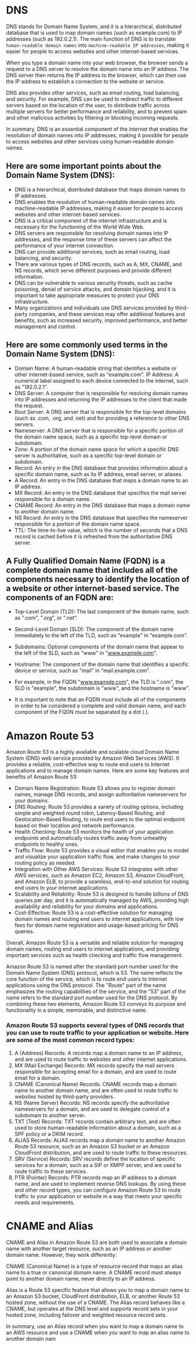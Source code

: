 # DNS

DNS stands for Domain Name System, and it is a hierarchical, distributed database that is used to map domain names (such as example.com) to IP addresses (such as 192.0.2.1). The main function of DNS is to translate `human-readable domain names` into `machine-readable IP addresses`, making it easier for people to access websites and other internet-based services.

When you type a domain name into your web browser, the browser sends a request to a DNS server to resolve the domain name into an IP address. The DNS server then returns the IP address to the browser, which can then use the IP address to establish a connection to the website or service.

DNS also provides other services, such as email routing, load balancing, and security. For example, DNS can be used to redirect traffic to different servers based on the location of the user, to distribute traffic across multiple servers for better performance and reliability, and to prevent spam and other malicious activities by filtering or blocking incoming requests.

In summary, DNS is an essential component of the internet that enables the resolution of domain names into IP addresses, making it possible for people to access websites and other services using human-readable domain names.


## Here are some important points about the Domain Name System (DNS):

- DNS is a hierarchical, distributed database that maps domain names to IP addresses.
- DNS enables the resolution of human-readable domain names into machine-readable IP addresses, making it easier for people to access websites and other internet-based services.
- DNS is a critical component of the internet infrastructure and is necessary for the functioning of the World Wide Web.
- DNS servers are responsible for resolving domain names into IP addresses, and the response time of these servers can affect the performance of your internet connection.
- DNS can provide additional services, such as email routing, load balancing, and security.
- There are various types of DNS records, such as A, MX, CNAME, and NS records, which serve different purposes and provide different information.
- DNS can be vulnerable to various security threats, such as cache poisoning, denial of service attacks, and domain hijacking, and it is important to take appropriate measures to protect your DNS infrastructure.
- Many organizations and individuals use DNS services provided by third-party companies, and these services may offer additional features and benefits, such as increased security, improved performance, and better management and control.

## Here are some commonly used terms in the Domain Name System (DNS):

- Domain Name: A human-readable string that identifies a website or other internet-based service, such as "example.com".
IP Address: A numerical label assigned to each device connected to the internet, such as "192.0.2.1".
- DNS Server: A computer that is responsible for resolving domain names into IP addresses and returning the IP addresses to the client that made the request.
- Root Server: A DNS server that is responsible for the top-level domains (such as .com, .org, and .net) and for providing a reference to other DNS servers.
- Nameserver: A DNS server that is responsible for a specific portion of the domain name space, such as a specific top-level domain or subdomain.
- Zone: A portion of the domain name space for which a specific DNS server is authoritative, such as a specific top-level domain or subdomain.
- Record: An entry in the DNS database that provides information about a specific domain name, such as its IP address, email server, or aliases.
- A Record: An entry in the DNS database that maps a domain name to an IP address.
- MX Record: An entry in the DNS database that specifies the mail server responsible for a domain name.
- CNAME Record: An entry in the DNS database that maps a domain name to another domain name.
- NS Record: An entry in the DNS database that specifies the nameserver responsible for a portion of the domain name space.
- TTL: The time-to-live value, which is the number of seconds that a DNS record is cached before it is refreshed from the authoritative DNS server.


## A Fully Qualified Domain Name (FQDN) is a complete domain name that includes all of the components necessary to identify the location of a website or other internet-based service. The components of an FQDN are:

- Top-Level Domain (TLD): The last component of the domain name, such as ".com", ".org", or ".net".
- Second-Level Domain (SLD): The component of the domain name immediately to the left of the TLD, such as "example" in "example.com".
- Subdomains: Optional components of the domain name that appear to the left of the SLD, such as "www" in "www.example.com".
- Hostname: The component of the domain name that identifies a specific device or service, such as "mail" in "mail.example.com".
- For example, in the FQDN "www.example.com", the TLD is ".com", the SLD is "example", the subdomain is "www", and the hostname is "www".

- It is important to note that an FQDN must include all of the components in order to be considered a complete and valid domain name, and each component of the FQDN must be separated by a dot (.).


# Amazon Route 53 

Amazon Route 53 is a highly available and scalable cloud Domain Name System (DNS) web service provided by Amazon Web Services (AWS). It provides a reliable, cost-effective way to route end users to Internet applications and to manage domain names. Here are some key features and benefits of Amazon Route 53:

- Domain Name Registration: Route 53 allows you to register domain names, manage DNS records, and assign authoritative nameservers for your domains.
- DNS Routing: Route 53 provides a variety of routing options, including simple and weighted round robin, Latency-Based Routing, and Geolocation-Based Routing, to route end users to the optimal endpoint based on their location and network performance.
- Health Checking: Route 53 monitors the health of your application endpoints and automatically routes traffic away from unhealthy endpoints to healthy ones.
- Traffic Flow: Route 53 provides a visual editor that enables you to model and visualize your application traffic flow, and make changes to your routing policy as needed.
- Integration with Other AWS Services: Route 53 integrates with other AWS services, such as Amazon EC2, Amazon S3, Amazon CloudFront, and Amazon ELB, to provide a seamless, end-to-end solution for routing end users to your internet applications.
- Scalability and Reliability: Route 53 is designed to handle billions of DNS queries per day, and it is automatically managed by AWS, providing high availability and reliability for your domains and applications.
- Cost-Effective: Route 53 is a cost-effective solution for managing domain names and routing end users to internet applications, with low fees for domain name registration and usage-based pricing for DNS queries.

Overall, Amazon Route 53 is a versatile and reliable solution for managing domain names, routing end users to internet applications, and providing important services such as health checking and traffic flow management.

Amazon Route 53 is named after the standard port number used for the Domain Name System (DNS) protocol, which is 53. The name reflects the core function of the service, which is to route end users to Internet applications using the DNS protocol. The "Route" part of the name emphasizes the routing capabilities of the service, and the "53" part of the name refers to the standard port number used for the DNS protocol. By combining these two elements, Amazon Route 53 conveys its purpose and functionality in a simple, memorable, and distinctive name.

### Amazon Route 53 supports several types of DNS records that you can use to route traffic to your application or website. Here are some of the most common record types:

1. A (Address) Records: A records map a domain name to an IP address, and are used to route traffic to websites and other internet applications.
2. MX (Mail Exchange) Records: MX records specify the mail servers responsible for accepting email for a domain, and are used to route email for a domain.
3. CNAME (Canonical Name) Records: CNAME records map a domain name to another domain name, and are often used to route traffic to websites hosted by third-party providers.
4. NS (Name Server) Records: NS records specify the authoritative nameservers for a domain, and are used to delegate control of a subdomain to another server.
5. TXT (Text) Records: TXT records contain arbitrary text, and are often used to store human-readable information about a domain, such as a SPF policy or a DKIM record.
6. ALIAS Records: ALIAS records map a domain name to another Amazon Route 53 resource, such as an Amazon S3 bucket or an Amazon CloudFront distribution, and are used to route traffic to these resources.
7. SRV (Service) Records: SRV records define the location of specific services for a domain, such as a SIP or XMPP server, and are used to route traffic to these services.
8. PTR (Pointer) Records: PTR records map an IP address to a domain name, and are used to implement reverse DNS lookups.
By using these and other record types, you can configure Amazon Route 53 to route traffic to your application or website in a way that meets your specific needs and requirements.



# CNAME and Alias

CNAME and Alias in Amazon Route 53 are both used to associate a domain name with another target resource, such as an IP address or another domain name. However, they work differently:

CNAME (Canonical Name) is a type of resource record that maps an alias name to a true or canonical domain name. A CNAME record must always point to another domain name, never directly to an IP address.

Alias is a Route 53 specific feature that allows you to map a domain name to an Amazon S3 bucket, CloudFront distribution, ELB, or another Route 53 hosted zone, without the use of a CNAME. The Alias record behaves like a CNAME, but operates at the DNS level and supports record sets in your hosted zone, including failover and weighted resource record sets.

In summary, use an Alias record when you want to map a domain name to an AWS resource and use a CNAME when you want to map an alias name to another domain nam
